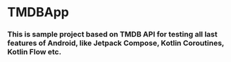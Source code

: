 # TMDBApp

### This is sample project based on TMDB API for testing all last features of Android, like Jetpack Compose, Kotlin Coroutines, Kotlin Flow etc.
